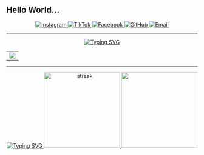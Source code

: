## Hello World... 
 <div align="center"> 

  <a href="https://www.instagram.com/pindo_864?igsh=MWcyYnp1M2I3MWwyaQ==">
    <img src="https://img.shields.io/badge/pindo_864-E4405F?style=for-the-badge&logo=instagram&logoColor=white" alt="Instagram">
  </a>
  <a href="https://www.tiktok.com/@pindo.saputra?_t=ZS-8uVwTgavFUG&_r=1">
    <img src="https://img.shields.io/badge/Pindo_Saputra-000000?style=for-the-badge&logo=tiktok&logoColor=white" alt="TikTok">
  </a>
  <a href="https://www.facebook.com/pindo.saputra.3386">
    <img src="https://img.shields.io/badge/Pindo&nbsp;Saputra-1877F2?style=for-the-badge&logo=facebook&logoColor=white" alt="Facebook">
  </a>
  <a href="https://github.com/Pindosaputra123">
    <img src="https://img.shields.io/badge/PindoSaputra123-181717?style=for-the-badge&logo=github&logoColor=white" alt="GitHub">
  </a>
  <a href="pindosaputraharmanto@gmail.com">
    <img src="https://img.shields.io/badge/Pindo&nbsp;Saputra-D14836?style=for-the-badge&logo=gmail&logoColor=white" alt="Email">
  </a>
     
  
</div>
<hr>

<!-- ## L & T: -->
<div align="center">
 <a href="https://git.io/typing-svg">
  <img src="https://readme-typing-svg.herokuapp.com?font=Fira+Code&size=28&duration=3000&pause=500&color=&center=true&vCenter=true&repeat=true&width=1000&lines=Skills%3A" alt="Typing SVG"/>

   <table>
   <tr>
     <td>
 <a align="center" href="https://github.com/Pindosaputra123"><img src="https://skillicons.dev/icons?i=vscode,github,unity,figma,vercel,git,mysql,firebase,python,js,cpp,bootstrap,html,css,postgresql,arduino,php,tailwind,laravel,java"> </a> 
</td>
   </tr>
     
   </table>
   </div>
   <hr>


<div align="center">
   <a href="https://git.io/typing-svg">
  <img src="https://readme-typing-svg.herokuapp.com?font=Fira+Code&size=28&duration=3000&pause=500&color=&center=true&vCenter=true&repeat=true&width=1000&lines=Statistik%3A" alt="Typing SVG"/>
</a>

<!--   <img height="200px" src="https://github-readme-stats.vercel.app/api?username=Uriadutu&hide_border=true&show_icons=true&count_private=true&theme=tokyonight&bg_color=151515"> -->
  <a href="https://github.com/Pindosaputra123">      
    <img height="200px" title="stats" alt="streak" src="https://github-readme-streak-stats.herokuapp.com/?user=Pindosaputra123&theme=tokyonight&hide_border=true&stroke=f53b3b"/>
  </a>
<!--    <img height="180em" src="https://github-readme-stats-eight-theta.vercel.app/api?username=Uriadutu&show_icons=true&theme=algolia&include_all_commits=true&count_private=true"/> -->
   <img height="200px" src="https://github-readme-stats-davevad93s-projects.vercel.app/api/top-langs/?username=Pindosaputra123&layout=compact&langs_count=8&theme=tokyonight&hide_border=true&stroke=f53b3b"/>
<!--    <img height="200px" src="https://github-readme-stats.vercel.app/api/top-langs/?username=anuraghazra&layout=donut"/>
  
</p> 
